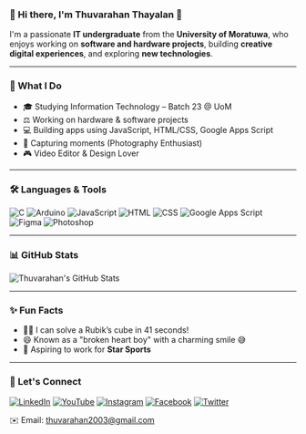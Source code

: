 ### 🚀 Hi there, I'm Thuvarahan Thayalan 👋

I'm a passionate **IT undergraduate** from the **University of Moratuwa**, who enjoys working on **software and hardware projects**, building **creative digital experiences**, and exploring **new technologies**.

---

### 💼 What I Do

- 🎓 Studying Information Technology – Batch 23 @ UoM
- ⚖️ Working on hardware & software projects
- 💻 Building apps using JavaScript, HTML/CSS, Google Apps Script
- 📸 Capturing moments (Photography Enthusiast)
- 🎮 Video Editor & Design Lover

---

### 🛠️ Languages & Tools

![C](https://img.shields.io/badge/C-00599C?style=flat&logo=c&logoColor=white)
![Arduino](https://img.shields.io/badge/Arduino-00979D?style=flat&logo=arduino&logoColor=white)
![JavaScript](https://img.shields.io/badge/JavaScript-F7DF1E?style=flat&logo=javascript&logoColor=black)
![HTML](https://img.shields.io/badge/HTML5-E34F26?style=flat&logo=html5&logoColor=white)
![CSS](https://img.shields.io/badge/CSS3-1572B6?style=flat&logo=css3&logoColor=white)
![Google Apps Script](https://img.shields.io/badge/Google%20Apps%20Script-4285F4?style=flat&logo=google&logoColor=white)
![Figma](https://img.shields.io/badge/Figma-F24E1E?style=flat&logo=figma&logoColor=white)
![Photoshop](https://img.shields.io/badge/Adobe%20Photoshop-31A8FF?style=flat&logo=Adobe%20Photoshop&logoColor=white)

---

### 📊 GitHub Stats

![Thuvarahan's GitHub Stats](https://github-readme-stats.vercel.app/api?username=thuvarahan-t&show_icons=true&theme=radical)

---

### ✨ Fun Facts

- 🧙‍♂️ I can solve a Rubik’s cube in 41 seconds!
- 😄 Known as a "broken heart boy" with a charming smile 😅
- 🌟 Aspiring to work for **Star Sports**

---

### 📢 Let's Connect

[![LinkedIn](https://img.shields.io/badge/LinkedIn-blue?style=flat&logo=linkedin&logoColor=white)](https://www.linkedin.com/in/thuvarahan2003/)
[![YouTube](https://img.shields.io/badge/YouTube-red?style=flat&logo=youtube&logoColor=white)](https://www.youtube.com/@thuvarahanthayalan8114)
[![Instagram](https://img.shields.io/badge/Instagram-E4405F?style=flat&logo=instagram&logoColor=white)](https://www.instagram.com/thuvarahan.t/)
[![Facebook](https://img.shields.io/badge/Facebook-1877F2?style=flat&logo=facebook&logoColor=white)](https://web.facebook.com/thuvarahan.t)
[![Twitter](https://img.shields.io/badge/Twitter-1DA1F2?style=flat&logo=twitter&logoColor=white)](https://x.com/Thuvarahan_t)

✉️ Email: thuvarahan2003@gmail.com

